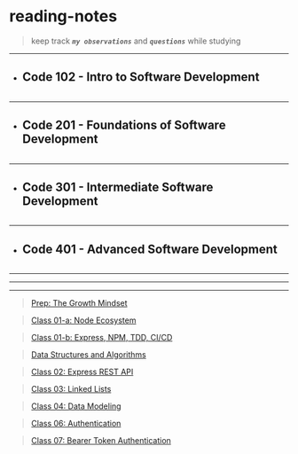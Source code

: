 # reading-notes

> keep track ***`my observations`*** and ***`questions`*** while studying

_______________


 * ## Code 102 - Intro to Software Development
```
```
____________________


 * ## Code 201 - Foundations of Software Development
```
```
_______________________


* ## Code 301 - Intermediate Software Development
```
```
_______________

* ## Code 401 - Advanced Software Development
```
```
_______________
_______________
_______________


> [Prep: The Growth Mindset](./Prep/GrowthMindset.md)<br/>

> [Class 01-a: Node Ecosystem](./Week1/NodeEcosystem.md)<br/>

> [Class 01-b: Express, NPM, TDD, CI/CD](./Week1/Class01b.md)<br/>

> [Data Structures and Algorithms](./Prep/DS&Algo.md)<br/>

>  [Class 02: Express REST API](./Week1/Class02.md)<br/>

>  [Class 03: Linked Lists](./Week1/Class03.md)<br/>

>  [Class 04: Data Modeling](./Week2/Class03.md)<br/>

>  [Class 06: Authentication](./Week2/class05.md)<br/> 

>  [Class 07: Bearer Token Authentication](./Week3/class07.md)<br/> 



